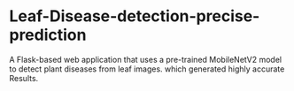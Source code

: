 # Leaf-Disease-detection-precise-prediction
 A Flask-based web application that uses a pre-trained MobileNetV2 model to detect plant diseases from leaf images. which generated highly accurate Results.
